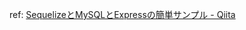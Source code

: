ref: [SequelizeとMySQLとExpressの簡単サンプル - Qiita](https://qiita.com/tiwu_official/items/f851112201f7ea65bf71#_reference-62447d97f5b9128d199c)
